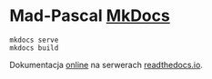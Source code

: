 # Mad-Pascal [MkDocs](https://www.mkdocs.org/)

```
mkdocs serve
mkdocs build
```

Dokumentacja [online](https://mad-pascal.readthedocs.io/) na serwerach [readthedocs.io](https://readthedocs.org/).
